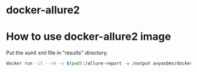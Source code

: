 docker-allure2
==============

# How to use docker-allure2 image
Put the xunit xml file in "results" directory.

```bash
docker run -it --rm -v $(pwd):/allure-report -w /output avyasbms/docker-allure2 allure generate /output/allure-report/ -o /output/allure-report/ --clean
```
